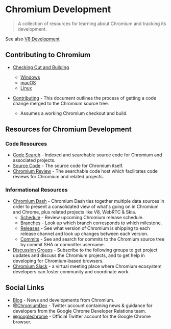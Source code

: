 # Chromium Development

> A collection of resources for learning about Chromium and tracking its development.

See also [V8 Development](v8-development.md)

## Contributing to Chromium

- [Checking Out and Building](https://chromium.googlesource.com/chromium/src/+/main/docs/#checking-out-and-building)
  - [Windows](https://chromium.googlesource.com/chromium/src/+/main/docs/windows_build_instructions.md)
  - [macOS](https://chromium.googlesource.com/chromium/src/+/main/docs/mac_build_instructions.md)
  - [Linux](https://chromium.googlesource.com/chromium/src/+/main/docs/linux/build_instructions.md)

- [Contributing](https://chromium.googlesource.com/chromium/src/+/refs/heads/main/docs/contributing.md) - This document outlines the process of getting a code change merged to the Chromium source tree.
  - Assumes a working Chromium checkout and build.

## Resources for Chromium Development

### Code Resources

- [Code Search](https://source.chromium.org/chromium) - Indexed and searchable source code for Chromium and associated projects.
- [Source Code](https://source.chromium.org/chromium/chromium/src) - The source code for Chromium itself.
- [Chromium Review](https://chromium-review.googlesource.com) - The searchable code host which facilitates code reviews for Chromium and related projects.

### Informational Resources

- [Chromium Dash](https://chromiumdash.appspot.com/home) - Chromium Dash ties together multiple data sources in order to present a consolidated view of what's going on in Chromium and Chrome, plus related projects like V8, WebRTC & Skia.
  - [Schedule](https://chromiumdash.appspot.com/schedule) - Review upcoming Chromium release schedule.
  - [Branches](https://chromiumdash.appspot.com/branches) - Look up which branch corresponds to which milestone.
  - [Releases](https://chromiumdash.appspot.com/releases) - See what version of Chromium is shipping to each release channel and look up changes between each version.
  - [Commits](https://chromiumdash.appspot.com/commits) - See and search for commits to the Chromium source tree by commit SHA or committer username.
- [Discussion Groups](https://www.chromium.org/developers/discussion-groups) - Subscribe to the following groups to get project updates and discuss the Chromium projects, and to get help in developing for Chromium-based browsers.
- [Chromium Slack](https://www.chromium.org/developers/slack) - a virtual meeting place where Chromium ecosystem developers can foster community and coordinate work.

## Social Links

- [Blog](https://blog.chromium.org) - News and developments from Chromium.
- [@ChromiumDev](https://twitter.com/ChromiumDev) - Twitter account containing news & guidance for developers from the Google Chrome Developer Relations team.
- [@googlechrome](https://twitter.com/googlechrome) - Official Twitter account for the Google Chrome browser.
